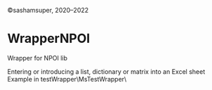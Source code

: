 ©sashamsuper, 2020–2022
# WrapperNPOI
Wrapper for NPOI lib

Entering or introducing a list, dictionary or matrix into an Excel sheet
Example in testWrapper\MsTestWrapper\

